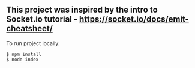 ## This project was inspired by the intro to Socket.io tutorial - https://socket.io/docs/emit-cheatsheet/

To run project locally:
```
$ npm install 
$ node index 
```
